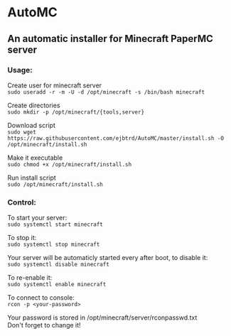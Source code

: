 # AutoMC
## An automatic installer for Minecraft PaperMC server

### Usage:
Create user for minecraft server  
	`sudo useradd -r -m -U -d /opt/minecraft -s /bin/bash minecraft`  
  
Create directories  
	`sudo mkdir -p /opt/minecraft/{tools,server}`  
  
Download script  
	`sudo wget https://raw.githubusercontent.com/ejbtrd/AutoMC/master/install.sh -O /opt/minecraft/install.sh`    
  
Make it executable  
	`sudo chmod +x /opt/minecraft/install.sh`
  
Run install script  
	`sudo /opt/minecraft/install.sh`  

### Control:

To start your server:  
	`sudo systemctl start minecraft`  
  
To stop it:  
	`sudo systemctl stop minecraft`  
  
Your server will be automaticly started every after boot, to disable it:  
	`sudo systemctl disable minecraft`  
  
To re-enable it:  
	`sudo systemctl enable minecraft` 
  
To connect to console:  
	`rcon -p <your-password>`  
  
Your password is stored in /opt/minecraft/server/rconpasswd.txt  
Don't forget to change it!  